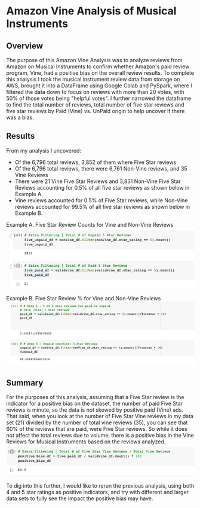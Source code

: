 # Amazon Vine Analysis of Musical Instruments

## Overview 
The purpose of this Amazon Vine Analysis was to analyze reviews from Amazon on Musical Instruments to confirm whether Amazon's paid review program, Vine, had a positive bias on the overall review results. To complete this analysis I took the musical instrument review data from storage on AWS, brought it into a DataFrame using Google Colab and PySpark, where I filtered the data down to focus on reviews with more than 20 votes, with 50% of those votes being "helpful votes". I further narrowed the dataframe to find the total number of reviews, total number of five star reviews and five star reviews by Paid (Vine) vs. UnPaid origin to help uncover if there was a bias. 

## Results
From my analysis I uncovered: 
<ul>
<li>Of the 6,796 total reviews, 3,852 of them where Five Star reviews</li>
<li>Of the 6,796 total reviews, there were 6,761 Non-Vine reviews, and 35 Vine Reviews </li>
<li>There were 21 Vine Five Star Reviews and 3,831 Non-Vine Five Star Reviews accounting for 0.5% of all five star reviews as shown below in Example A.</li>
<li>Vine reviews accounted for 0.5% of Five Star reviews, while Non-Vine reviews accounted for 99.5% of all five star reviews as shown below in Example B.</li>
</ul>

Example A. Five Star Review Counts for Vine and Non-Vine Reviews
![Example A. Total Vine & Non Vine Reviews](https://github.com/jmmadson/Amazon_Vine_Analysis/blob/main/Images/Paid_vs_Unpaid%20Count.png?raw=true)
<br> 

Example B. Five Star Review % for Vine and Non-Vine Reviews
![Example B. Vine & Non Vine Review %](https://github.com/jmmadson/Amazon_Vine_Analysis/blob/main/Images/Paid_Vs_UnPaid.png?raw=true)
<br>
## Summary

For the purposes of this analysis, assuming that a Five Star review is the indicator for a positive bias on the dataset, the number of paid Five Star reviews is minute, so the data is not skewed by positive paid (Vine) ads. That said, when you look at the number of Five Star Vine reviews in my data set (21) divided by the number of total vine reviews (35), you can see that 60% of the reviews that are paid, were Five Star reviews. So while it does not affect the total reviews due to volume, there is a positive bias in the Vine Reviews for Musical Instruments based on the reviews analyzed. 
![Vine Review %](https://github.com/jmmadson/Amazon_Vine_Analysis/blob/main/Images/Positive_Bias.png?raw=true)

To dig into this further, I would like to rerun the previous analysis, using both 4 and 5 star ratings as positive indicators, and try with different and larger data sets to fully see the impact the positive bias may have.

